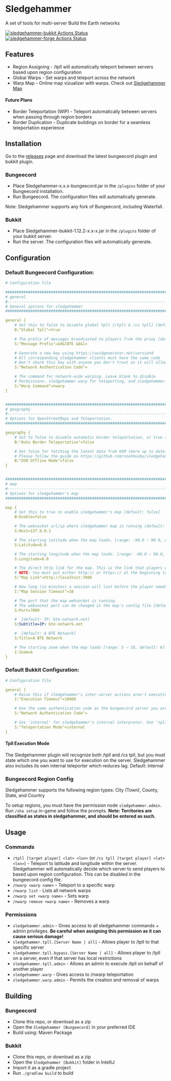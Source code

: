 # Sledgehammer
A set of tools for multi-server Build the Earth networks

[![sledgehammer-bukkit Actions Status](https://github.com/noahhusby/sledgehammer/workflows/sledgehammer-bukkit/badge.svg)](https://github.com/noahhusby/sledgehammer/actions)
[![sledgehammer-forge Actions Status](https://github.com/noahhusby/sledgehammer/workflows/sledgehammer-forge/badge.svg)](https://github.com/noahhusby/sledgehammer/actions)

## Features
* Region Assigning - /tpll will automatically teleport between servers based upon region configuration
* Global Warps - Set warps and teleport across the network
* Warp Map - Online map vizualizer with warps. Check out [Sledgehammer Map](https://github.com/noahhusby/Sledgehammer-Map/releases)

#### Future Plans
* Border Teleportation (WIP) - Teleport automatically between servers when passing through region borders
* Border Duplication - Duplicate buildings on border for a seamless teleportation experience

## Installation
Go to the [releases](https://github.com/noahhusby/Sledgehammer/releases) page and download the latest bungeecord plugin and bukkit plugin.

### Bungeecord
* Place Sledgehammer-x.x.x-bungeecord.jar in the `/plugins` folder of your Bungeecord installation.
* Run Bungeecord. The configuration files will automatically generate.

Note: Sledgehammer supports any fork of Bungeecord, including Waterfall.

### Bukkit
* Place Sledgehammer-bukkit-1.12.2-x.x-x.jar in the `/plugins` folder of your bukkit server.
* Run the server. The configuration files will automatically generate.

## Configuration

### Default Bungeecord Configuration:
```yaml
# Configuration file

##########################################################################################################
# general
#--------------------------------------------------------------------------------------------------------#
# General options for sledgehammer
##########################################################################################################

general {
    # Set this to false to disable global tpll [/tpll & /cs tpll] [default: true]
    B:"Global Tpll"=true

    # The prefix of messages broadcasted to players from the proxy [default: &9&lBTE &8&l> ]
    S:"Message Prefix"=&9&lBTE &8&l> 

    # Generate a new key using https://uuidgenerator.net/version4
    # All corresponding sledgehammer clients must have the same code
    # Don't share this key with anyone you don't trust as it will allow anybody to run any command on connected servers. [default: ]
    S:"Network Authentication Code"=

    # The command for network-wide warping. Leave blank to disable
    # Permissions: sledgehammer.warp for teleporting, and sledgehammer.warp.admin for setting warps. [default: nwarp]
    S:"Warp Command"=nwarp
}


##########################################################################################################
# geography
#--------------------------------------------------------------------------------------------------------#
# Options for OpenStreetMaps and Teleportation.
##########################################################################################################

geography {
    # Set to false to disable automatic border teleportation, or true to enable it. (Note: OSM Offline Mode must be set to true for this to be enabled. [default: false]
    B:"Auto Border Teleportation"=false

    # Set false for fetching the latest data from OSM (more up to date), or true for using a downloaded database.
    # Please follow the guide on https://github.com/noahhusby/sledgehammer about downloading and configuring the offline database. [default: false]
    B:"OSM Offline Mode"=false
}


##########################################################################################################
# map
#--------------------------------------------------------------------------------------------------------#
# Options for sledgehammer's map
##########################################################################################################

map {
    # Set this to true to enable sledgehammer's map [default: false]
    B:Enable=false

    # The websocket url/ip where sledgehammer map is running [default: 127.0.0.1]
    S:Host=127.0.0.1

    # The starting latitude when the map loads. [range: -90.0 ~ 90.0, default: 0.0]
    S:Latitude=0.0

    # The starting longitude when the map loads. [range: -90.0 ~ 90.0, default: 0.0]
    S:Longitude=0.0

    # The direct http link for the map. This is the link that players will interact with.
    # NOTE: You must put either http:// or https:// at the beginning [default: http://map.bte-network.net]
    S:"Map Link"=http://localhost:7000

    # How long (in minutes) a session will last before the player needs to invoke the map command again. [range: 5 ~ 60, default: 10]
    I:"Map Session Timeout"=10

    # The port that the map websocket is running.
    # The websocket port can be changed in the map's config file [default: 7000]
    S:Port=7000

    #  [default: IP: bte-network.net]
    S:Subtitle=IP: bte-network.net

    #  [default: A BTE Network]
    S:Title=A BTE Network

    # The starting zoom when the map loads [range: 5 ~ 18, default: 6]
    I:Zoom=6
}
```

### Default Bukkit Configuration:
```yaml
# Configuration file

general {
    # Raise this if sledgehammer's inter-server actions aren't executing. Default: 10000 (10 seconds) [range: 2000 ~ 30000, default: 10000]
    I:"Execution Timeout"=10000

    # Use the same authentication code as the bungeecord server you are connecting to [default: ]
    S:"Network Authentication Code"=

    # Use 'internal' for sledgehammer's internal interpreter. Use 'tpll' for terra121's interpreter, or 'cs' for BTE Tool's interpreter. [default: internal]
    S:"Teleportation Mode"=internal
}
```
#### Tpll Execution Mode
The Sledgehammer plugin will recognize both /tpll and /cs tpll, but you must state which one you want to use for execution on the server. Sledgehammer also includes its own internal teleporter which reduces lag.
Default: internal

### Bungeecord Region Config
Sledgehammer supports the following region types: City (Town), County, State, and Country

To setup regions, you must have the permission node `sledgehammer.admin`. Run `/sha setup` in-game and follow the prompts. **Note: Territories are classified as states in sledgehammer, and should be entered as such.**

## Usage
### Commands
* `/tpll [target player] <lat> <lon>` (or `/cs tpll [target player] <lat> <lon>`) - Teleport to latitude and longitude within the server. Sledgehammer will automatically decide which server to send players to based upon region configuration. This can be disabled in the bungeecord config file.
* `/nwarp <warp name>` - Teleport to a specific warp
* `/nwarp list` - Lists all network warps
* `/nwarp set <warp name>` - Sets warp
* `/nwarp remove <warp name>` - Removes a warp

### Permissions
* `sledgehammer.admin` - Gives access to all sledgehammer commands + admin privileges. **Be careful when assigning this permission as it can cause serious damage!**
* `sledgehammer.tpll.[Server Name | all]` - Allows player to /tpll to that specific server
* `sledgehammer.tpll.bypass.[Server Name | all]` - Allows player to /tpll on a server, even if that server has local restrictions
* `sledgehammer.tpll.admin` - Allows an admin to execute /tpll on behalf of another player
* `sledgehammer.warp` - Gives access to /nwarp teleportation
* `sledgehammer.warp.admin` - Permits the creation and removal of warps

## Building
### Bungeecord
* Clone this repo, or download as a zip
* Open the `Sledgehammer [Bungeecord]` in your preferred IDE
* Build using: Maven Package

### Bukkit
* Clone this repo, or download as a zip
* Open the `Sledgehammer [Bukkit]` folder in IntelliJ
* Import it as a gradle project
* Run `./gradlew build` to build
